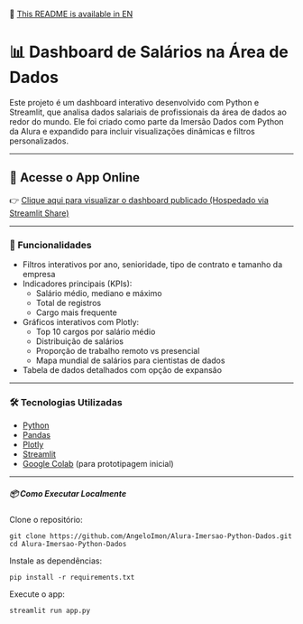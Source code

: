 📘 [This README is available in EN](https://github.com/AngeloImon/Alura-Imersao-Python-Dados/blob/main/README.en.md)

# 📊 Dashboard de Salários na Área de Dados
Este projeto é um dashboard interativo desenvolvido com Python e Streamlit, que analisa dados salariais de profissionais da área de dados ao redor do mundo. Ele foi criado como parte da Imersão Dados com Python da Alura e expandido para incluir visualizações dinâmicas e filtros personalizados.

---

## 🚀 Acesse o App Online
👉 [Clique aqui para visualizar o dashboard publicado (Hospedado via Streamlit Share)](https://alura-imersao-python-dados.streamlit.app/)

---

### 🧠 Funcionalidades
- Filtros interativos por ano, senioridade, tipo de contrato e tamanho da empresa
- Indicadores principais (KPIs):
  - Salário médio, mediano e máximo
  - Total de registros
  - Cargo mais frequente
- Gráficos interativos com Plotly:
  - Top 10 cargos por salário médio
  - Distribuição de salários
  - Proporção de trabalho remoto vs presencial
  - Mapa mundial de salários para cientistas de dados
- Tabela de dados detalhados com opção de expansão

---

### 🛠 Tecnologias Utilizadas
- [Python](https://www.python.org/)
- [Pandas](https://pandas.pydata.org/)
- [Plotly](https://plotly.com/python/)
- [Streamlit](https://streamlit.io/)
- [Google Colab]([https://colab.research.google.com/](https://colab.research.google.com/drive/1iONirpeBx6-oFO_ZG1l8VZN5WdfMzHuX?usp=sharing)) (para prototipagem inicial)

---

##### 📦 Como Executar Localmente
Clone o repositório:
```
git clone https://github.com/AngeloImon/Alura-Imersao-Python-Dados.git
cd Alura-Imersao-Python-Dados
```
Instale as dependências:
```
pip install -r requirements.txt
```
Execute o app:
```
streamlit run app.py
```
